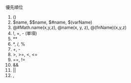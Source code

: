 優先順位

1. ()
1. $name, $$name, $#name, $(varName)
1. @#Math.name(x,y,z), @name(x, y, z), @(fnName)(x,y,z)
1. !, +, - (単項)
1. **
1. *, /, %
1. +, -
1. \>, >=, <, <=
1. ==, !=
1. &&
1. ||
1. ,
